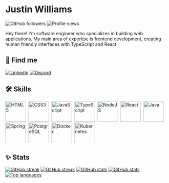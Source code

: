 # Justin Williams

![GitHub followers](https://img.shields.io/github/followers/nerdstep?logo=github&style=for-the-badge)
![Profile views](https://komarev.com/ghpvc/?username=nerdstep&style=for-the-badge&colorA=black)

Hey there! I'm software engineer who specializes in building web applications. My main area of expertise is frontend development, creating human friendly interfaces with TypeScript and React.

## 👋 Find me

<!--https://github.com/Envoy-VC/awesome-badges-->
[![LinkedIn](https://img.shields.io/badge/LinkedIn-0077B5?style=for-the-badge&logo=linkedin&logoColor=white)](https://www.linkedin.com/in/jwilliams42)
[![Discord](https://img.shields.io/badge/Discord-7289DA?style=for-the-badge&logo=discord&logoColor=white)](https://discord.com/users/965966106688913458)
<!--https://dev.to/nerdstep-->

## 🛠️ Skills

<!--![HTML5](https://img.shields.io/badge/HTML-239120?style=for-the-badge&logo=html5&logoColor=white)-->

<div>
  <img src="https://cdn.jsdelivr.net/gh/devicons/devicon/icons/html5/html5-original-wordmark.svg" title="HTML5" alt="HTML5" width="64" height="64"/>&nbsp;
  <img src="https://cdn.jsdelivr.net/gh/devicons/devicon/icons/css3/css3-plain-wordmark.svg" title="CSS3" alt="CSS3" width="64" height="64"/>&nbsp;
  <img src="https://cdn.jsdelivr.net/gh/devicons/devicon/icons/javascript/javascript-original.svg" title="JavaScript" alt="JavaScript" width="64" height="64" />&nbsp;
  <img src="https://cdn.jsdelivr.net/gh/devicons/devicon/icons/typescript/typescript-original.svg" title="TypeScript" alt="TypeScript" width="64" height="64" />&nbsp;
  <img src="https://cdn.jsdelivr.net/gh/devicons/devicon/icons/nodejs/nodejs-original.svg" title="NodeJS" alt="NodeJS" width="64" height="64" />&nbsp;
  <img src="https://cdn.jsdelivr.net/gh/devicons/devicon/icons/react/react-original-wordmark.svg" title="React" alt="React" width="64" height="64 "/>&nbsp;
  <img src="https://cdn.jsdelivr.net/gh/devicons/devicon/icons/java/java-original-wordmark.svg" title="Java" alt="Java" width="64" height="64" />&nbsp;
  <img src="https://cdn.jsdelivr.net/gh/devicons/devicon/icons/spring/spring-original-wordmark.svg" title="Spring" alt="Spring" width="64" height="64" />&nbsp;
  <img src="https://cdn.jsdelivr.net/gh/devicons/devicon/icons/postgresql/postgresql-original-wordmark.svg" title="PostgreSQL" alt="PostgreSQL" width="64" height="64" />&nbsp;
  <img src="https://cdn.jsdelivr.net/gh/devicons/devicon/icons/docker/docker-original-wordmark.svg" title="Docker" alt="Docker" width="64" height="64" />&nbsp;
  <img src="https://cdn.jsdelivr.net/gh/devicons/devicon/icons/kubernetes/kubernetes-plain-wordmark.svg" title="Kubernetes" alt="Kubernetes" width="64" height="64" />
</div>

## ✨ Stats

<div>
  <!-- streak | dark mode -->
  <a href="https://git.io/streak-stats#gh-dark-mode-only" target="_blank"><img src="https://streak-stats.demolab.com?user=nerdstep&theme=tokyonight&date_format=%5BY.%5Dn.j&mode=weekly&hide_border=true&border_radius=0&background=0e1117" alt="GitHub streak" /></a>
  <!-- streak | light mode -->
  <a href="https://git.io/streak-stats#gh-light-mode-only" target="_blank"><img src="https://streak-stats.demolab.com?user=nerdstep&theme=graywhite&date_format=%5BY.%5Dn.j&mode=weekly&hide_border=true&border_radius=0&stroke=000000" alt="GitHub streak" /></a>
  <!-- stats | dark mode -->
  <a href="https://github.com/anuraghazra/github-readme-stats#gh-dark-mode-only" target="_blank"><img src="https://nerdstep-github-readme-stats.vercel.app/api?username=nerdstep&show_icons=true&theme=tokyonight&bg_color=00000000&hide_border=true&border_radius=0&card_width=495" alt="GitHub stats" /></a>
  <!-- stats | light mode --->
  <a href="https://github.com/anuraghazra/github-readme-stats#gh-light-mode-only" target="_blank"><img src="https://nerdstep-github-readme-stats.vercel.app/api?username=nerdstep&show_icons=true&theme=graywhit&bg_color=ffffff00e&hide_border=true&border_radius=0&card_width=495" alt="GitHub stats" /></a>
  <!-- top languages -->
  <a href="https://github.com/anuraghazra/github-readme-stats" target="_blank"><img src="https://nerdstep-github-readme-stats.vercel.app/api/top-langs/?username=nerdstep&layout=compact&langs_count=9&border_radius=0&card_width=445" alt="Top languages" /></a>
</div>
